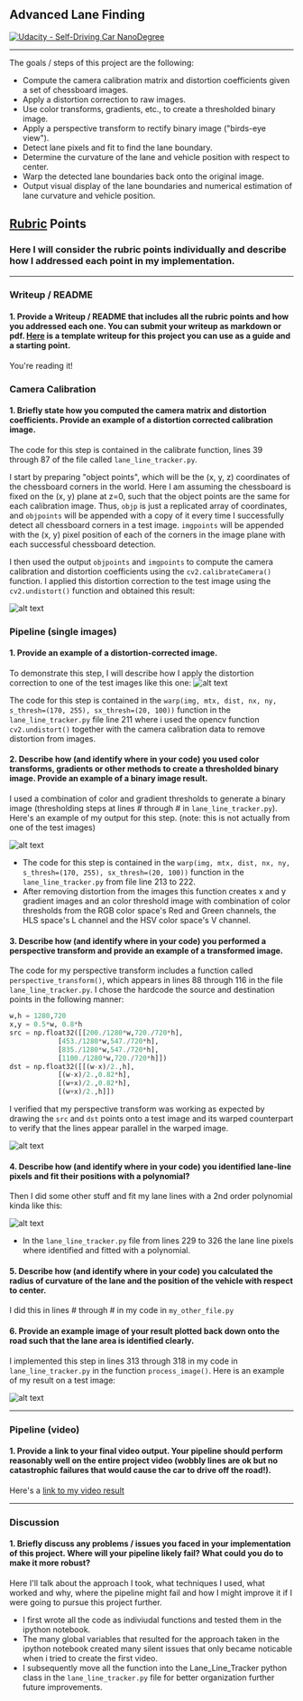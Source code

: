 ## Advanced Lane Finding
[![Udacity - Self-Driving Car NanoDegree](https://s3.amazonaws.com/udacity-sdc/github/shield-carnd.svg)](http://www.udacity.com/drive)

---

The goals / steps of this project are the following:

* Compute the camera calibration matrix and distortion coefficients given a set of chessboard images.
* Apply a distortion correction to raw images.
* Use color transforms, gradients, etc., to create a thresholded binary image.
* Apply a perspective transform to rectify binary image ("birds-eye view").
* Detect lane pixels and fit to find the lane boundary.
* Determine the curvature of the lane and vehicle position with respect to center.
* Warp the detected lane boundaries back onto the original image.
* Output visual display of the lane boundaries and numerical estimation of lane curvature and vehicle position.

[//]: # (Image References)

[image1]: ./test_images/test6_undst.jpg "Undistorted"
[image2]: ./test_images/test6.jpg "Road Transformed"
[image3]: ./output_images/binary_image1.jpg "Binary Example"
[image4]: ./output_images/warped_straight_lines.png "Warp Example"
[image5]: ./output_images/color_fit_lines.png "Fit Visual"
[image6]: ./output_images/test6.jpg "Output"
[video1]: ./videos_output/project_video.mp4 "Video"

## [Rubric](https://review.udacity.com/#!/rubrics/571/view) Points

### Here I will consider the rubric points individually and describe how I addressed each point in my implementation.  

---

### Writeup / README

#### 1. Provide a Writeup / README that includes all the rubric points and how you addressed each one.  You can submit your writeup as markdown or pdf.  [Here](https://github.com/udacity/CarND-Advanced-Lane-Lines/blob/master/writeup_template.md) is a template writeup for this project you can use as a guide and a starting point.  

You're reading it!

### Camera Calibration

#### 1. Briefly state how you computed the camera matrix and distortion coefficients. Provide an example of a distortion corrected calibration image.

The code for this step is contained in the calibrate function, lines 39 through 87 of the file called `lane_line_tracker.py`.  

I start by preparing "object points", which will be the (x, y, z) coordinates of the chessboard corners in the world. Here I am assuming the chessboard is fixed on the (x, y) plane at z=0, such that the object points are the same for each calibration image.  Thus, `objp` is just a replicated array of coordinates, and `objpoints` will be appended with a copy of it every time I successfully detect all chessboard corners in a test image.  `imgpoints` will be appended with the (x, y) pixel position of each of the corners in the image plane with each successful chessboard detection.  

I then used the output `objpoints` and `imgpoints` to compute the camera calibration and distortion coefficients using the `cv2.calibrateCamera()` function.  I applied this distortion correction to the test image using the `cv2.undistort()` function and obtained this result: 

![alt text][image1]

### Pipeline (single images)

#### 1. Provide an example of a distortion-corrected image.

To demonstrate this step, I will describe how I apply the distortion correction to one of the test images like this one:
![alt text][image2]

The code for this step is contained in the `warp(img, mtx, dist, nx, ny, s_thresh=(170, 255), sx_thresh=(20, 100))` function in the `lane_line_tracker.py` file line 211 where i used the opencv function `cv2.undistort()` together with the camera calibration data to remove distortion from images.

#### 2. Describe how (and identify where in your code) you used color transforms, gradients or other methods to create a thresholded binary image.  Provide an example of a binary image result.

I used a combination of color and gradient thresholds to generate a binary image (thresholding steps at lines # through # in `lane_line_tracker.py`).  Here's an example of my output for this step.  (note: this is not actually from one of the test images)

![alt text][image3]
- The code for this step is contained in the `warp(img, mtx, dist, nx, ny, s_thresh=(170, 255), sx_thresh=(20, 100))` function in the `lane_line_tracker.py` from file line 213 to 222. 
- After removing distortion from the images this function creates x and y gradient images and an color threshold image with combination of color thresholds from the RGB color space's Red and Green channels, the HLS space's L channel and the HSV color space's V channel.

#### 3. Describe how (and identify where in your code) you performed a perspective transform and provide an example of a transformed image.

The code for my perspective transform includes a function called `perspective_transform()`, which appears in lines 88 through 116 in the file `lane_line_tracker.py`. I chose the hardcode the source and destination points in the following manner:

```python
w,h = 1280,720
x,y = 0.5*w, 0.8*h
src = np.float32([[200./1280*w,720./720*h],
            [453./1280*w,547./720*h],
            [835./1280*w,547./720*h],
            [1100./1280*w,720./720*h]])
dst = np.float32([[(w-x)/2.,h],
            [(w-x)/2.,0.82*h],
            [(w+x)/2.,0.82*h],
            [(w+x)/2.,h]])
```

I verified that my perspective transform was working as expected by drawing the `src` and `dst` points onto a test image and its warped counterpart to verify that the lines appear parallel in the warped image.

![alt text][image4]

#### 4. Describe how (and identify where in your code) you identified lane-line pixels and fit their positions with a polynomial?

Then I did some other stuff and fit my lane lines with a 2nd order polynomial kinda like this:

![alt text][image5]

- In the `lane_line_tracker.py` file from lines 229 to 326 the lane line pixels where identified and fitted with a polynomial.

#### 5. Describe how (and identify where in your code) you calculated the radius of curvature of the lane and the position of the vehicle with respect to center.

I did this in lines # through # in my code in `my_other_file.py`

#### 6. Provide an example image of your result plotted back down onto the road such that the lane area is identified clearly.

I implemented this step in lines 313 through 318 in my code in `lane_line_tracker.py` in the function `process_image()`.  Here is an example of my result on a test image:

![alt text][image6]

---

### Pipeline (video)

#### 1. Provide a link to your final video output.  Your pipeline should perform reasonably well on the entire project video (wobbly lines are ok but no catastrophic failures that would cause the car to drive off the road!).

Here's a [link to my video result](./videos_output/project_video.mp4)

---

### Discussion

#### 1. Briefly discuss any problems / issues you faced in your implementation of this project.  Where will your pipeline likely fail?  What could you do to make it more robust?

Here I'll talk about the approach I took, what techniques I used, what worked and why, where the pipeline might fail and how I might improve it if I were going to pursue this project further.

- I first wrote all the code as indiviudal functions and tested them in the ipython notebook.
- The many global variables that resulted for the approach taken in the ipython notebook created many silent issues that only became noticable when i tried to create the first video.
- I subsequently move all the function into the Lane_Line_Tracker python class in the `lane_line_tracker.py` file for better organization further future improvements.
